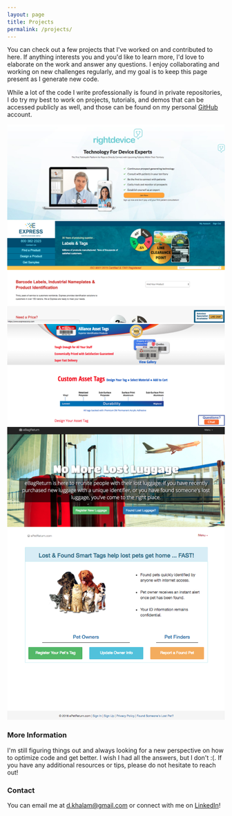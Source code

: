 ```yaml
---
layout: page
title: Projects
permalink: /projects/
---
```


You can check out a few projects that I've worked on and contributed to here. If anything interests you and you'd like to learn more, I'd love to elaborate on the work and answer any questions. I enjoy collaborating and working on new challenges regularly, and my goal is to keep this page present as I generate new code. 

While a lot of the code I write professionally is found in private repositories, I do try my best to work on projects, tutorials, and demos that can be accessed publicly as well, and those can be found on my personal [GitHub](http://github.com/dkhalam) account. 

[![Rightdevice](/images/rightdevice.png)](http://www.rightdevice.com/) [![Express Corp](/images/express.png)](http://www.expresscorp.com/) [![Alliance Asset Tag](/images/alliance.png)](http://www.alliancetag.com/) [![eBagReturn](/images/ebagreturn.png)](http://www.ebagreturn.com/) [![ePetReturn](/images/epetreturn.png)](http://www.epetreturn.com/)


### More Information

I'm still figuring things out and always looking for a new perspective on how to optimize code and get better. I wish I had all the answers, but I don't :(. If you have any additional resources or tips, please do not hesitate to reach out!

### Contact

You can email me at [d.khalam@gmail.com](mailto:dkcodes1@gmail.com) or connect with me on [LinkedIn](http://linkedin.com/in/dkhalam)!
